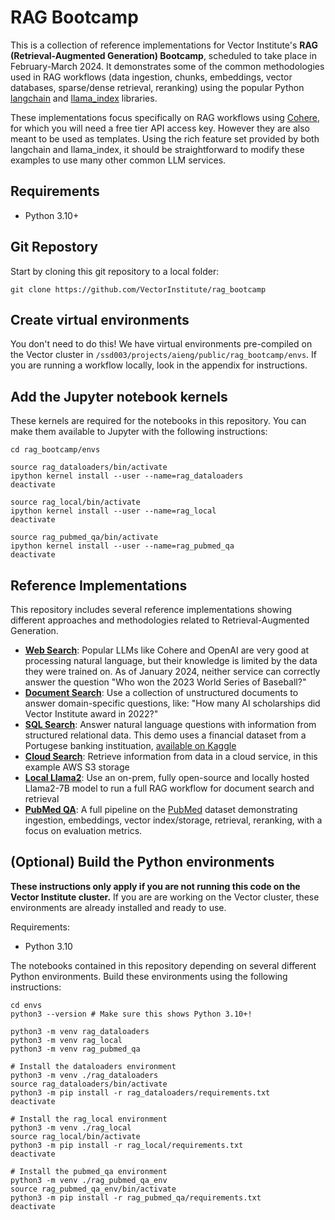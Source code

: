 # RAG Bootcamp

This is a collection of reference implementations for Vector Institute's **RAG (Retrieval-Augmented Generation) Bootcamp**, scheduled to take place in February-March 2024. It demonstrates some of the common methodologies used in RAG workflows (data ingestion, chunks, embeddings, vector databases, sparse/dense retrieval, reranking) using the popular Python [langchain](https://python.langchain.com/docs/get_started/introduction) and [llama_index](https://docs.llamaindex.ai/en/stable/) libraries.

These implementations focus specifically on RAG workflows using [Cohere](https://cohere.com/), for which you will need a free tier API access key. However they are also meant to be used as templates. Using the rich feature set provided by both langchain and llama_index, it should be straightforward to modify these examples to use many other common LLM services.
 
## Requirements

* Python 3.10+

## Git Repostory

Start by cloning this git repository to a local folder:

```
git clone https://github.com/VectorInstitute/rag_bootcamp
```

## Create virtual environments

You don't need to do this! We have virtual environments pre-compiled on the Vector cluster in `/ssd003/projects/aieng/public/rag_bootcamp/envs`. If you are running a workflow locally, look in the appendix for instructions.

## Add the Jupyter notebook kernels

These kernels are required for the notebooks in this repository. You can make them available to Jupyter with the following instructions:

```
cd rag_bootcamp/envs

source rag_dataloaders/bin/activate
ipython kernel install --user --name=rag_dataloaders
deactivate

source rag_local/bin/activate
ipython kernel install --user --name=rag_local
deactivate

source rag_pubmed_qa/bin/activate
ipython kernel install --user --name=rag_pubmed_qa
deactivate
```

## Reference Implementations

This repository includes several reference implementations showing different approaches and methodologies related to Retrieval-Augmented Generation.

- [**Web Search**](https://github.com/VectorInstitute/rag_bootcamp/tree/main/web_search): Popular LLMs like Cohere and OpenAI are very good at processing natural language, but their knowledge is limited by the data they were trained on. As of January 2024, neither service can correctly answer the question "Who won the 2023 World Series of Baseball?"
- [**Document Search**](https://github.com/VectorInstitute/rag_bootcamp/tree/main/document_search): Use a collection of unstructured documents to answer domain-specific questions, like: "How many AI scholarships did Vector Institute award in 2022?"
- [**SQL Search**](https://github.com/VectorInstitute/rag_bootcamp/tree/main/sql_search): Answer natural language questions with information from structured relational data. This demo uses a financial dataset from a Portugese banking instituation, [available on Kaggle](https://www.kaggle.com/datasets/prakharrathi25/banking-dataset-marketing-targets)
- [**Cloud Search**](https://github.com/VectorInstitute/rag_bootcamp/tree/main/cloud_search): Retrieve information from data in a cloud service, in this example AWS S3 storage
- [**Local Llama2**](https://github.com/VectorInstitute/rag_bootcamp/tree/main/local_llama2): Use an on-prem, fully open-source and locally hosted Llama2-7B model to run a full RAG workflow for document search and retrieval
- [**PubMed QA**](https://github.com/VectorInstitute/rag_bootcamp/tree/main/pubmed_qa): A full pipeline on the [PubMed](https://pubmed.ncbi.nlm.nih.gov/download/) dataset demonstrating ingestion, embeddings, vector index/storage, retrieval, reranking, with a focus on evaluation metrics.

## (Optional) Build the Python environments
 
**These instructions only apply if you are not running this code on the Vector Institute cluster.** If you are are working on the Vector cluster, these environments are already installed and ready to use.

Requirements:
 - Python 3.10

The notebooks contained in this repository depending on several different Python environments. Build these environments using the following instructions: 

```
cd envs
python3 --version # Make sure this shows Python 3.10+!

python3 -m venv rag_dataloaders
python3 -m venv rag_local
python3 -m venv rag_pubmed_qa

# Install the dataloaders environment
python3 -m venv ./rag_dataloaders
source rag_dataloaders/bin/activate
python3 -m pip install -r rag_dataloaders/requirements.txt
deactivate

# Install the rag_local environment
python3 -m venv ./rag_local
source rag_local/bin/activate
python3 -m pip install -r rag_local/requirements.txt
deactivate

# Install the pubmed_qa environment
python3 -m venv ./rag_pubmed_qa_env
source rag_pubmed_qa_env/bin/activate
python3 -m pip install -r rag_pubmed_qa/requirements.txt
deactivate
```